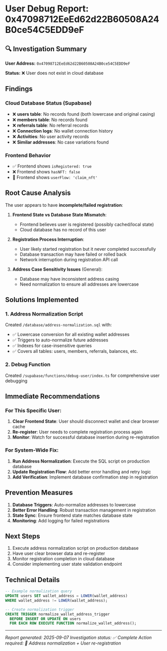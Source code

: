# User Debug Report: 0x47098712EeEd62d22B60508A24B0ce54C5EDD9eF

## 🔍 Investigation Summary

**User Address:** `0x47098712EeEd62d22B60508A24B0ce54C5EDD9eF`

**Status:** ❌ User does not exist in cloud database

## Findings

### Cloud Database Status (Supabase)
- ❌ **users table**: No records found (both lowercase and original casing)
- ❌ **members table**: No records found  
- ❌ **referrals table**: No referral records
- ❌ **Connection logs**: No wallet connection history
- ❌ **Activities**: No user activity records
- ❌ **Similar addresses**: No case variations found

### Frontend Behavior
- ✅ Frontend shows `isRegistered: true` 
- ❌ Frontend shows `hasNFT: false`
- 🔄 Frontend shows `userFlow: 'claim_nft'`

## Root Cause Analysis

The user appears to have **incomplete/failed registration**:

1. **Frontend State vs Database State Mismatch**: 
   - Frontend believes user is registered (possibly cached/local state)
   - Cloud database has no record of this user
   
2. **Registration Process Interruption**:
   - User likely started registration but it never completed successfully
   - Database transaction may have failed or rolled back
   - Network interruption during registration API call

3. **Address Case Sensitivity Issues** (General):
   - Database may have inconsistent address casing
   - Need normalization to ensure all addresses are lowercase

## Solutions Implemented

### 1. Address Normalization Script
Created `/database/address-normalization.sql` with:
- ✅ Lowercase conversion for all existing wallet addresses
- ✅ Triggers to auto-normalize future addresses
- ✅ Indexes for case-insensitive queries
- ✅ Covers all tables: users, members, referrals, balances, etc.

### 2. Debug Function
Created `/supabase/functions/debug-user/index.ts` for comprehensive user debugging

## Immediate Recommendations

### For This Specific User:
1. **Clear Frontend State**: User should disconnect wallet and clear browser cache
2. **Re-register**: User needs to complete registration process again
3. **Monitor**: Watch for successful database insertion during re-registration

### For System-Wide Fix:
1. **Run Address Normalization**: Execute the SQL script on production database
2. **Update Registration Flow**: Add better error handling and retry logic
3. **Add Verification**: Implement database confirmation step in registration

## Prevention Measures

1. **Database Triggers**: Auto-normalize addresses to lowercase
2. **Better Error Handling**: Robust transaction management in registration
3. **State Sync**: Ensure frontend state matches database state
4. **Monitoring**: Add logging for failed registrations

## Next Steps

1. Execute address normalization script on production database
2. Have user clear browser data and re-register
3. Monitor registration completion in cloud database
4. Consider implementing user state validation endpoint

## Technical Details

```sql
-- Example normalization query
UPDATE users SET wallet_address = LOWER(wallet_address) 
WHERE wallet_address != LOWER(wallet_address);

-- Create normalization trigger
CREATE TRIGGER normalize_wallet_address_trigger
  BEFORE INSERT OR UPDATE ON users
  FOR EACH ROW EXECUTE FUNCTION normalize_wallet_address();
```

---
*Report generated: 2025-09-07*
*Investigation status: ✅ Complete*
*Action required: 🔧 Address normalization + User re-registration*